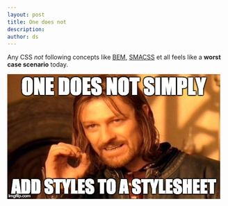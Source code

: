 ```yaml
---
layout: post
title: One does not
description:
author: ds
---
```


Any CSS _not_ following concepts like [BEM](https://bem.info/), [SMACSS](https://smacss.com) et all feels like a __worst case scenario__ today.

![One does not simply add styles to a stylesheet](/content/images/2015/03/j00a1.jpg)
